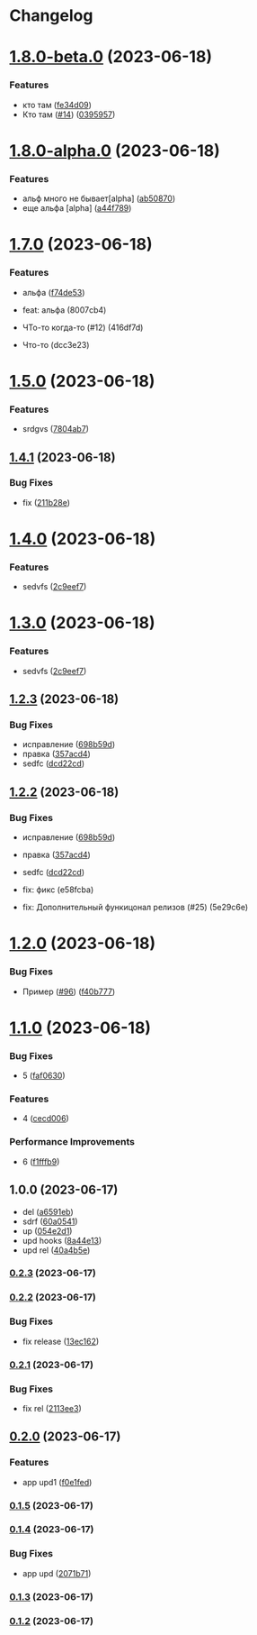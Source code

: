 # Changelog

# [1.8.0-beta.0](https://github.com/AvocadoWeb/Todo-release/compare/1.8.0-alpha.0...1.8.0-beta.0) (2023-06-18)


### Features

* кто там ([fe34d09](https://github.com/AvocadoWeb/Todo-release/commit/fe34d096eed50b798f98e5fa1cea84638ce4de75))
* Кто там ([#14](https://github.com/AvocadoWeb/Todo-release/issues/14)) ([0395957](https://github.com/AvocadoWeb/Todo-release/commit/0395957a9892c45cc06d73e8b4ea3cd702477d41))

# [1.8.0-alpha.0](https://github.com/AvocadoWeb/Todo-release/compare/1.7.0...1.8.0-alpha.0) (2023-06-18)


### Features

* альф много не бывает[alpha] ([ab50870](https://github.com/AvocadoWeb/Todo-release/commit/ab50870db096fd7cd34b74b9b29dca31ecaf37c9))
* еще альфа [alpha] ([a44f789](https://github.com/AvocadoWeb/Todo-release/commit/a44f789a03f0a1adb5eed9fcbc4e98b6ffc10534))

# [1.7.0](https://github.com/AvocadoWeb/Todo-release/compare/1.6.0...1.7.0) (2023-06-18)


### Features

* альфа ([f74de53](https://github.com/AvocadoWeb/Todo-release/commit/f74de53941f683374a31134510a8952971fde767))

* feat: альфа (8007cb4)
* ЧТо-то когда-то (#12) (416df7d)
* Что-то (dcc3e23)

# [1.5.0](https://github.com/AvocadoWeb/Todo-release/compare/1.4.1...1.5.0) (2023-06-18)


### Features

* srdgvs ([7804ab7](https://github.com/AvocadoWeb/Todo-release/commit/7804ab75827302a27455d4efa28348cf2a90b61f))

## [1.4.1](https://github.com/AvocadoWeb/Todo-release/compare/1.4.0...1.4.1) (2023-06-18)


### Bug Fixes

* fix ([211b28e](https://github.com/AvocadoWeb/Todo-release/commit/211b28e41a6e437f44b8bcc73e114273cb5f12e1))

# [1.4.0](https://github.com/AvocadoWeb/Todo-release/compare/1.2.3...1.4.0) (2023-06-18)


### Features

* sedvfs ([2c9eef7](https://github.com/AvocadoWeb/Todo-release/commit/2c9eef7283a8c9cd561f409b963b9e6dc4ab4889))

# [1.3.0](https://github.com/AvocadoWeb/Todo-release/compare/1.2.3...1.3.0) (2023-06-18)


### Features

* sedvfs ([2c9eef7](https://github.com/AvocadoWeb/Todo-release/commit/2c9eef7283a8c9cd561f409b963b9e6dc4ab4889))

## [1.2.3](https://github.com/AvocadoWeb/Todo-release/compare/1.2.1...1.2.3) (2023-06-18)


### Bug Fixes

* исправление ([698b59d](https://github.com/AvocadoWeb/Todo-release/commit/698b59dbd8b3fca38bb22973c5d159bb131a3aac))
* правка ([357acd4](https://github.com/AvocadoWeb/Todo-release/commit/357acd4e34ae239043f8cfeba12e75ba7227323f))
* sedfc ([dcd22cd](https://github.com/AvocadoWeb/Todo-release/commit/dcd22cde6ff8b0c3402d3fc9f15854743265e003))

## [1.2.2](https://github.com/AvocadoWeb/Todo-release/compare/1.2.1...1.2.2) (2023-06-18)


### Bug Fixes

* исправление ([698b59d](https://github.com/AvocadoWeb/Todo-release/commit/698b59dbd8b3fca38bb22973c5d159bb131a3aac))
* правка ([357acd4](https://github.com/AvocadoWeb/Todo-release/commit/357acd4e34ae239043f8cfeba12e75ba7227323f))
* sedfc ([dcd22cd](https://github.com/AvocadoWeb/Todo-release/commit/dcd22cde6ff8b0c3402d3fc9f15854743265e003))

* fix: фикс (e58fcba)
* fix: Дополнительный функицонал релизов (#25) (5e29c6e)

# [1.2.0](https://github.com/AvocadoWeb/Todo-release/compare/1.1.0...1.2.0) (2023-06-18)


### Bug Fixes

* Пример ([#96](https://github.com/AvocadoWeb/Todo-release/issues/96)) ([f40b777](https://github.com/AvocadoWeb/Todo-release/commit/f40b777b61b74f1e82a8535dcf2e8c6454f70fc5))

# [1.1.0](https://github.com/AvocadoWeb/Todo-release/compare/0.2.2...1.1.0) (2023-06-18)


### Bug Fixes

* 5 ([faf0630](https://github.com/AvocadoWeb/Todo-release/commit/faf0630ce1ff355221146f6fcc740f209d4752ba))


### Features

* 4 ([cecd006](https://github.com/AvocadoWeb/Todo-release/commit/cecd0062d5f479b090c6afec5108f2dc5fb40b95))


### Performance Improvements

* 6 ([f1fffb9](https://github.com/AvocadoWeb/Todo-release/commit/f1fffb948897a0dac328387651428a65bd1c3428))

## 1.0.0 (2023-06-17)

* del ([a6591eb](https://github.com/AvocadoWeb/Todo-release/commit/a6591eb))
* sdrf ([60a0541](https://github.com/AvocadoWeb/Todo-release/commit/60a0541))
* up ([054e2d1](https://github.com/AvocadoWeb/Todo-release/commit/054e2d1))
* upd hooks ([8a44e13](https://github.com/AvocadoWeb/Todo-release/commit/8a44e13))
* upd rel ([40a4b5e](https://github.com/AvocadoWeb/Todo-release/commit/40a4b5e))

### [0.2.3](https://github.com/AvocadoWeb/Todo-release/compare/0.2.2...0.2.3) (2023-06-17)

### [0.2.2](https://github.com/AvocadoWeb/Todo-release/compare/0.2.1...0.2.2) (2023-06-17)


### Bug Fixes

* fix release ([13ec162](https://github.com/AvocadoWeb/Todo-release/commit/13ec1625bc6782faa8b1420cd0f679601c1a577a))

### [0.2.1](https://github.com/AvocadoWeb/Todo-release/compare/0.2.0...0.2.1) (2023-06-17)


### Bug Fixes

* fix rel ([2113ee3](https://github.com/AvocadoWeb/Todo-release/commit/2113ee331c0b4117785f016e218a955b4c18be13))

## [0.2.0](https://github.com/AvocadoWeb/Todo-release/compare/0.1.5...0.2.0) (2023-06-17)


### Features

* app upd1 ([f0e1fed](https://github.com/AvocadoWeb/Todo-release/commit/f0e1fed0f8a1d7ef3bdcb65b629df004aa7f4f84))

### [0.1.5](https://github.com/AvocadoWeb/Todo-release/compare/0.1.4...0.1.5) (2023-06-17)

### [0.1.4](https://github.com/AvocadoWeb/Todo-release/compare/0.1.2...0.1.4) (2023-06-17)


### Bug Fixes

* app upd ([2071b71](https://github.com/AvocadoWeb/Todo-release/commit/2071b7131cb12966bf3d2187abfd5197d28ee8bf))

### [0.1.3](https://github.com/AvocadoWeb/Todo-release/compare/0.1.2...0.1.3) (2023-06-17)

### [0.1.2](https://github.com/AvocadoWeb/Todo-release/compare/0.1.1...0.1.2) (2023-06-17)